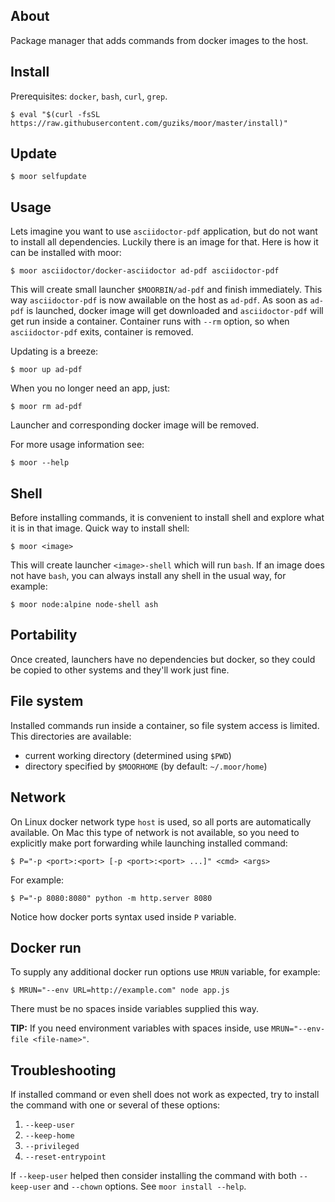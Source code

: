 ## About

Package manager that adds commands from docker images to the host.

## Install

Prerequisites: `docker`, `bash`, `curl`, `grep`.

```
$ eval "$(curl -fsSL https://raw.githubusercontent.com/guziks/moor/master/install)"
```

## Update

```
$ moor selfupdate
```

## Usage

Lets imagine you want to use `asciidoctor-pdf` application, but do not want to install all dependencies. Luckily there is an image for that. Here is how it can be installed with moor:

```
$ moor asciidoctor/docker-asciidoctor ad-pdf asciidoctor-pdf
```
 
This will create small launcher `$MOORBIN/ad-pdf` and finish immediately. This way `asciidoctor-pdf` is now awailable on the host as `ad-pdf`. As soon as `ad-pdf` is launched, docker image will get downloaded and `asciidoctor-pdf` will get run inside a container. Container runs with `--rm` option, so when `asciidoctor-pdf` exits, container is removed.

Updating is a breeze:

```
$ moor up ad-pdf
```

When you no longer need an app, just:

```
$ moor rm ad-pdf
```

Launcher and corresponding docker image will be removed.

For more usage information see:

```
$ moor --help
```

## Shell

Before installing commands, it is convenient to install shell and explore what it is in that image. Quick way to install shell:

```
$ moor <image>
```

This will create launcher `<image>-shell` which will run `bash`. If an image does not have `bash`, you can always install any shell in the usual way, for example:

```
$ moor node:alpine node-shell ash 
```

## Portability

Once created, launchers have no dependencies but docker, so they could be copied to other systems and they'll work just fine.

## File system

Installed commands run inside a container, so file system access is limited. This directories are available:

* current working directory (determined using `$PWD`)
* directory specified by `$MOORHOME` (by default: `~/.moor/home`)

## Network

On Linux docker network type `host` is used, so all ports are automatically available. On Mac this type of network is not available, so you need to explicitly make port forwarding while launching installed command:

```
$ P="-p <port>:<port> [-p <port>:<port> ...]" <cmd> <args>
```

For example:

```
$ P="-p 8080:8080" python -m http.server 8080
```

Notice how docker ports syntax used inside `P` variable.

## Docker run

To supply any additional docker run options use `MRUN` variable, for example:

```
$ MRUN="--env URL=http://example.com" node app.js
```

There must be no spaces inside variables supplied this way.

**TIP:** If you need environment variables with spaces inside, use `MRUN="--env-file <file-name>"`.

## Troubleshooting

If installed command or even shell does not work as expected, try to install the command with one or several of these options:

1. `--keep-user`
2. `--keep-home`
3. `--privileged`
4. `--reset-entrypoint`

If `--keep-user` helped then consider installing the command with both `--keep-user` and `--chown` options. See `moor install --help`.